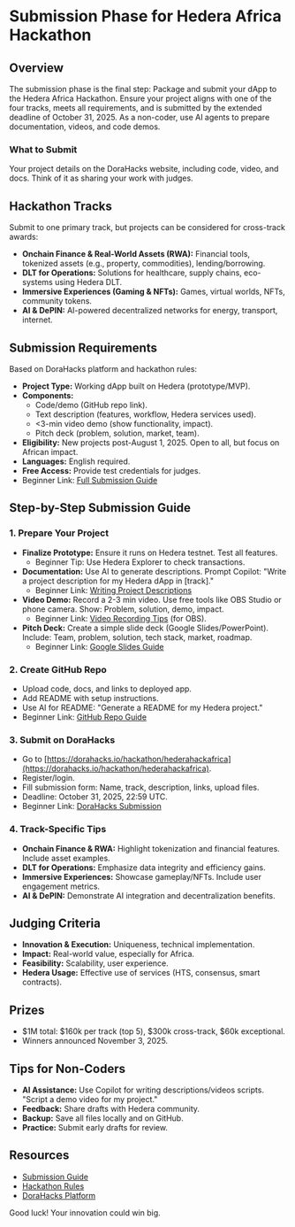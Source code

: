 # Submission Phase for Hedera Africa Hackathon

## Overview
The submission phase is the final step: Package and submit your dApp to the Hedera Africa Hackathon. Ensure your project aligns with one of the four tracks, meets all requirements, and is submitted by the extended deadline of October 31, 2025. As a non-coder, use AI agents to prepare documentation, videos, and code demos.

### What to Submit
Your project details on the DoraHacks website, including code, video, and docs. Think of it as sharing your work with judges.

## Hackathon Tracks
Submit to one primary track, but projects can be considered for cross-track awards:

- **Onchain Finance & Real-World Assets (RWA):** Financial tools, tokenized assets (e.g., property, commodities), lending/borrowing.
- **DLT for Operations:** Solutions for healthcare, supply chains, eco-systems using Hedera DLT.
- **Immersive Experiences (Gaming & NFTs):** Games, virtual worlds, NFTs, community tokens.
- **AI & DePIN:** AI-powered decentralized networks for energy, transport, internet.

## Submission Requirements
Based on DoraHacks platform and hackathon rules:

- **Project Type:** Working dApp built on Hedera (prototype/MVP).
- **Components:**
  - Code/demo (GitHub repo link).
  - Text description (features, workflow, Hedera services used).
  - <3-min video demo (show functionality, impact).
  - Pitch deck (problem, solution, market, team).
- **Eligibility:** New projects post-August 1, 2025. Open to all, but focus on African impact.
- **Languages:** English required.
- **Free Access:** Provide test credentials for judges.
- Beginner Link: [Full Submission Guide](https://dorahacks.io/hackathon/hederahackafrica/submission-guide)

## Step-by-Step Submission Guide

### 1. Prepare Your Project
- **Finalize Prototype:** Ensure it runs on Hedera testnet. Test all features.
  - Beginner Tip: Use Hedera Explorer to check transactions.
- **Documentation:** Use AI to generate descriptions. Prompt Copilot: "Write a project description for my Hedera dApp in [track]."
  - Beginner Link: [Writing Project Descriptions](https://docs.github.com/en/get-started/writing-on-github/getting-started-with-writing-and-formatting-on-github)
- **Video Demo:** Record a 2-3 min video. Use free tools like OBS Studio or phone camera. Show: Problem, solution, demo, impact.
  - Beginner Link: [Video Recording Tips](https://www.obsproject.org/) (for OBS).
- **Pitch Deck:** Create a simple slide deck (Google Slides/PowerPoint). Include: Team, problem, solution, tech stack, market, roadmap.
  - Beginner Link: [Google Slides Guide](https://support.google.com/slides/answer/4303815)

### 2. Create GitHub Repo
- Upload code, docs, and links to deployed app.
- Add README with setup instructions.
- Use AI for README: "Generate a README for my Hedera project."
- Beginner Link: [GitHub Repo Guide](https://docs.github.com/en/get-started/quickstart/create-a-repo)

### 3. Submit on DoraHacks
- Go to [https://dorahacks.io/hackathon/hederahackafrica](https://dorahacks.io/hackathon/hederahackafrica).
- Register/login.
- Fill submission form: Name, track, description, links, upload files.
- Deadline: October 31, 2025, 22:59 UTC.
- Beginner Link: [DoraHacks Submission](https://dorahacks.io/hackathon/hederahackafrica/submission-guide)

### 4. Track-Specific Tips
- **Onchain Finance & RWA:** Highlight tokenization and financial features. Include asset examples.
- **DLT for Operations:** Emphasize data integrity and efficiency gains.
- **Immersive Experiences:** Showcase gameplay/NFTs. Include user engagement metrics.
- **AI & DePIN:** Demonstrate AI integration and decentralization benefits.

## Judging Criteria
- **Innovation & Execution:** Uniqueness, technical implementation.
- **Impact:** Real-world value, especially for Africa.
- **Feasibility:** Scalability, user experience.
- **Hedera Usage:** Effective use of services (HTS, consensus, smart contracts).

## Prizes
- $1M total: $160k per track (top 5), $300k cross-track, $60k exceptional.
- Winners announced November 3, 2025.

## Tips for Non-Coders
- **AI Assistance:** Use Copilot for writing descriptions/videos scripts. "Script a demo video for my project."
- **Feedback:** Share drafts with Hedera community.
- **Backup:** Save all files locally and on GitHub.
- **Practice:** Submit early drafts for review.

## Resources
- [Submission Guide](https://dorahacks.io/hackathon/hederahackafrica/submission-guide)
- [Hackathon Rules](https://dorahacks.io/hackathon/hederahackafrica/hackathon-rules)
- [DoraHacks Platform](https://dorahacks.io/)

Good luck! Your innovation could win big.